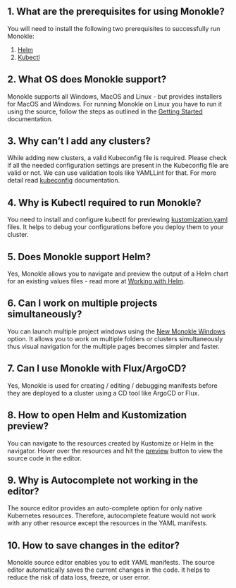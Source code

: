 ## 1. What are the prerequisites for using Monokle?

You will need to install the following two prerequisites to successfully run Monokle:

1. [Helm](https://helm.sh/docs/intro/install/)
2. [Kubectl](https://kubernetes.io/docs/tasks/tools/)

## 2. What OS does Monokle support?

Monokle supports all Windows, MacOS and Linux - but provides installers for MacOS and Windows. For running Monokle on
Linux you have to run it using the source, follow the steps as outlined in the [Getting Started](./getting-started.md)
documentation.

## 3. Why can’t I add any clusters?

While adding new clusters, a valid Kubeconfig file is required. Please check if all the needed configuration settings
are present in the Kubeconfig file are valid or not. We can use validation tools like YAMLLint for that. For more detail
read [kubeconfig](https://kubernetes.io/docs/concepts/configuration/organize-cluster-access-kubeconfig/) documentation.

## 4. Why is Kubectl required to run Monokle?

You need to install and configure kubectl for previewing [kustomization.yaml](./kustomize.md) files. It helps to debug
your configurations before you deploy them to your cluster.

## 5. Does Monokle support Helm?

Yes, Monokle allows you to navigate and preview the output of a Helm chart for an existing values files - read more at
[Working with Helm](./helm.md).

## 6. Can I work on multiple projects simultaneously?

You can launch multiple project windows using the [New Monokle Windows](../overview/#multiple-windows) option. It allows
you to work on multiple folders or clusters simultaneously thus visual navigation for the multiple pages becomes simpler
and faster.

## 7. Can I use Monokle with Flux/ArgoCD?

Yes, Monokle is used for creating / editing / debugging manifests before they are deployed to a cluster using a CD tool
like ArgoCD or Flux.

## 8. How to open Helm and Kustomization preview?

You can navigate to the resources created by Kustomize or Helm in the navigator. Hover over the resources and hit the
[preview](./features.md) button to view the source code in the editor.

## 9. Why is Autocomplete not working in the editor?

The source editor provides an auto-complete option for only native Kubernetes resources. Therefore, autocomplete feature
would not work with any other resource except the resources in the YAML manifests.

## 10. How to save changes in the editor?

Monokle source editor enables you to edit YAML manifests. The source editor automatically saves the current changes in
the code. It helps to reduce the risk of data loss, freeze, or user error.
